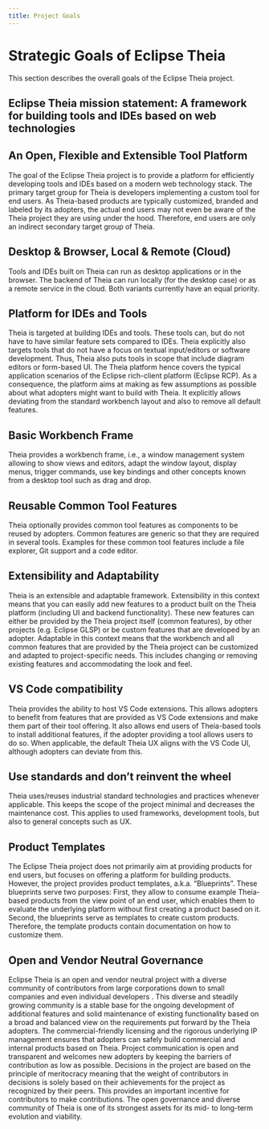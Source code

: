 ```yaml
---
title: Project Goals
---
```


# Strategic Goals of Eclipse Theia

This section describes the overall goals of the Eclipse Theia project.

## Eclipse Theia mission statement: A framework for building tools and IDEs based on web technologies

## An Open, Flexible and Extensible Tool Platform

The goal of the Eclipse Theia project is to provide a platform for efficiently developing tools and IDEs based on a modern web technology stack. The primary target group for Theia is developers implementing a custom tool for end users. As Theia-based products are typically customized, branded and labeled by its adopters, the actual end users may not even be aware of the Theia project they are using under the hood. Therefore, end users are only an indirect secondary target group of Theia. 

## Desktop & Browser, Local & Remote (Cloud)

Tools and IDEs built on Theia can run as desktop applications or in the browser. The backend of Theia can run locally (for the desktop case) or as a remote service in the cloud. Both variants currently have an equal priority.

## Platform for IDEs and Tools
Theia is targeted at building IDEs and tools. These tools can, but do not have to have similar feature sets compared to IDEs. Theia explicitly also targets tools that do not have a focus on textual input/editors or software development. Thus, Theia also puts tools in scope that include diagram editors or form-based UI. The Theia platform hence covers the typical application scenarios of the Eclipse rich-client platform (Eclipse RCP). As a consequence, the platform aims at making as few assumptions as possible about what adopters might want to build with Theia. It explicitly allows deviating from the standard workbench layout and also to remove all default features.

## Basic Workbench Frame

Theia provides a workbench frame, i.e., a window management system allowing to show views and editors, adapt the window layout, display menus, trigger commands, use key bindings and other concepts known from a desktop tool such as drag and drop.

## Reusable Common Tool Features

Theia optionally provides common tool features as components to be reused by adopters. Common features are generic so that they are required in several tools. Examples for these common tool features include a file explorer, Git support and a code editor.

## Extensibility and Adaptability

Theia is an extensible and adaptable framework. Extensibility in this context means that you can easily add new features to a product built on the Theia platform (including UI and backend functionality). These new features can either be provided by the Theia project itself (common features), by other projects (e.g. Eclipse GLSP) or be custom features that are developed by an adopter. Adaptable in this context means that the workbench and all common features that are provided by the Theia project can be customized and adapted to project-specific needs. This includes changing or removing existing features and accommodating the look and feel.

## VS Code compatibility

Theia provides the ability to host VS Code extensions. This allows adopters to benefit from features that are provided as VS Code extensions and make them part of their tool offering. It also allows end users of Theia-based tools to install additional features, if the adopter providing a tool allows users to do so. When applicable, the default Theia UX aligns with the VS Code UI, although adopters can deviate from this.

## Use standards and don’t reinvent the wheel

Theia uses/reuses industrial standard technologies and practices whenever applicable. This keeps the scope of the project minimal and decreases the maintenance cost. This applies to used frameworks, development tools, but also to general concepts such as UX.

## Product Templates

The Eclipse Theia project does not primarily aim at providing products for end users, but focuses on offering a platform for building products. However, the project provides product templates, a.k.a. “Blueprints”. These blueprints serve two purposes: First, they allow to consume example Theia-based products from the view point of an end user, which enables them to evaluate the underlying platform without first creating a product based on it. Second, the blueprints serve as templates to create custom products. Therefore, the template products contain documentation on how to customize them.

## Open and Vendor Neutral Governance

Eclipse Theia is an open and vendor neutral project with a diverse community of contributors from large corporations down to small companies and even individual developers . This diverse and steadily growing community is a stable base for the ongoing development of additional features and solid maintenance of existing functionality based on a broad and balanced view on the requirements put forward by the Theia adopters. The commercial-friendly licensing and the rigorous underlying IP management ensures that adopters can safely build commercial and internal products based on Theia. Project communication is open and transparent and welcomes new adopters by keeping the barriers of contribution as low as possible. Decisions in the project are based on the principle of meritocracy meaning that the weight of contributors in decisions is solely based on their achievements for the project as recognized by their peers. This provides an important incentive for contributors to make contributions. The open governance and diverse community of Theia is one of its strongest assets for its mid- to long-term evolution and viability.
